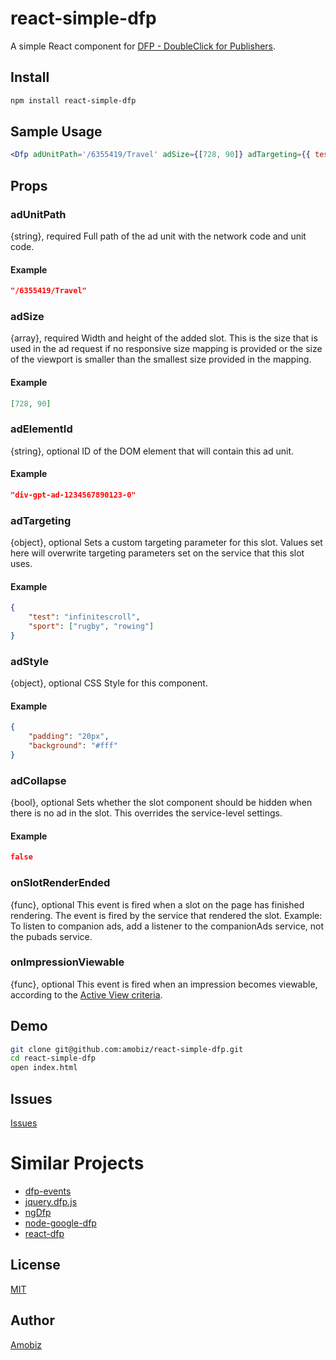 # react-simple-dfp

A simple React component for [DFP - DoubleClick for Publishers](https://www.google.com/dfp).

## Install

```bash
npm install react-simple-dfp
```

## Sample Usage

```jsx
<Dfp adUnitPath='/6355419/Travel' adSize={[728, 90]} adTargeting={{ test: 'infinitescroll' }}/>
```

## Props

### adUnitPath
{string}, required
Full path of the ad unit with the network code and unit code.

#### Example
```json
"/6355419/Travel"
```

### adSize
{array}, required
Width and height of the added slot. This is the size that is used in the ad request if no responsive size mapping is provided or the size of the viewport is smaller than the smallest size provided in the mapping.

#### Example
```json
[728, 90]
```

### adElementId
{string}, optional
ID of the DOM element that will contain this ad unit.

#### Example
```json
"div-gpt-ad-1234567890123-0"
```

### adTargeting
{object}, optional
Sets a custom targeting parameter for this slot. Values set here will overwrite targeting parameters set on the service that this slot uses.

#### Example
```json
{
    "test": "infinitescroll",
    "sport": ["rugby", "rowing"]
}
```

### adStyle
{object}, optional
CSS Style for this component.

#### Example
```json
{
    "padding": "20px",
    "background": "#fff"
}
```

### adCollapse
{bool}, optional
Sets whether the slot component should be hidden when there is no ad in the slot. This overrides the service-level settings.

#### Example
```json
false
```

### onSlotRenderEnded
{func}, optional
This event is fired when a slot on the page has finished rendering. The event is fired by the service that rendered the slot. Example: To listen to companion ads, add a listener to the companionAds service, not the pubads service.

### onImpressionViewable
{func}, optional
This event is fired when an impression becomes viewable, according to the [Active View criteria](https://support.google.com/dfp_premium/answer/4574077).

## Demo

```bash
git clone git@github.com:amobiz/react-simple-dfp.git
cd react-simple-dfp
open index.html
```

## Issues

[Issues](https://github.com/amobiz/react-simple-dfp/issues)

# Similar Projects

* [dfp-events](https://github.com/mcountis/dfp-events)
* [jquery.dfp.js](https://github.com/coop182/jquery.dfp.js)
* [ngDfp](https://github.com/ianmurrays/ngDfp)
* [node-google-dfp](https://github.com/ShinyAds/node-google-dfp)
* [react-dfp](https://github.com/jaanauati/react-dfp)

## License
[MIT](https://opensource.org/licenses/MIT)

## Author
[Amobiz](https://github.com/amobiz)
